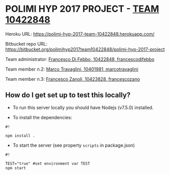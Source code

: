 # POLIMI HYP 2017 PROJECT - [TEAM 10422848](https://bitbucket.org/polimihyp2017team10422848/)

Heroku URL: https://polimi-hyp-2017-team-10422848.herokuapp.com/

Bitbucket repo URL: https://bitbucket.org/polimihyp2017team10422848/polimi-hyp-2017-project

Team administrator: [Francesco Di Febbo, 10422848, francescodifebbo](https://bitbucket.org/francescodifebbo/)

Team member n.2: [Marco Travaglini, 10401981, marcotravaglini](https://bitbucket.org/marcotravaglini/)

Team member n.3: [Francesco Zanoli, 10423828, francescozano](https://bitbucket.org/francescozano)


## How do I get set up to test this locally?

* To run this server locally you should have Nodejs (v7.5.0) installed.

* To install the dependencies:
```
#!

npm install .
```
* To start the server (see property `scripts` in package.json)
```
#!

TEST="true" #set environment var TEST
npm start
```